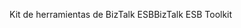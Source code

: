 <span data-ttu-id="7c225-101">Kit de herramientas de BizTalk ESB</span><span class="sxs-lookup"><span data-stu-id="7c225-101">BizTalk ESB Toolkit</span></span>